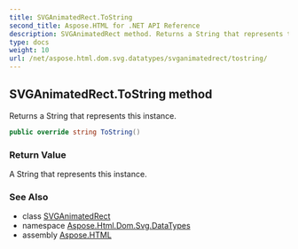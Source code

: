 ```yaml
---
title: SVGAnimatedRect.ToString
second_title: Aspose.HTML for .NET API Reference
description: SVGAnimatedRect method. Returns a String that represents this instance
type: docs
weight: 10
url: /net/aspose.html.dom.svg.datatypes/svganimatedrect/tostring/
---
```

## SVGAnimatedRect.ToString method

Returns a String that represents this instance.

```csharp
public override string ToString()
```

### Return Value

A String that represents this instance.

### See Also

* class [SVGAnimatedRect](../)
* namespace [Aspose.Html.Dom.Svg.DataTypes](../../../aspose.html.dom.svg.datatypes/)
* assembly [Aspose.HTML](../../../)
